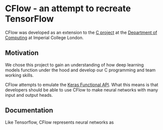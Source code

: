 # CFlow - an attempt to recreate TensorFlow

CFlow was developed as an extension to the [C project](https://www.imperial.ac.uk/computing/current-students/computing/computing-first-year/) at the [Department of Computing](https://www.imperial.ac.uk/computing/) at Imperial College London.

## Motivation
We chose this project to gain an understanding of how deep learning models function under the hood and develop our C programming and team working skills.

CFlow attempts to emulate the [Keras Functional API](https://keras.io/guides/functional_api/). What this means is that developers should be able to use CFlow to make neural networks with many input and output heads.

## Documentation
Like Tensorflow, CFlow represents neural networks as 